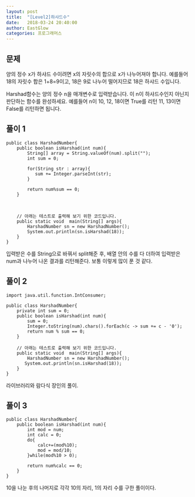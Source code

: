 ```yaml
---
layout: post
title:  "[Level2]하샤드수"
date:   2018-03-24 20:40:00
author: EastGlow
categories: 프로그래머스
---
```


## 문제

양의 정수 x가 하샤드 수이려면 x의 자릿수의 합으로 x가 나누어져야 합니다.
예를들어 18의 자릿수 합은 1+8=9이고, 18은 9로 나누어 떨어지므로 18은 하샤드 수입니다.

Harshad함수는 양의 정수 n을 매개변수로 입력받습니다. 이 n이 하샤드수인지 아닌지 판단하는 함수를 완성하세요.
예를들어 n이 10, 12, 18이면 True를 리턴 11, 13이면 False를 리턴하면 됩니다.





## 풀이 1

~~~
public class HarshadNumber{
	public boolean isHarshad(int num){
        String[] array = String.valueOf(num).split("");
        int sum = 0;

        for(String str : array){
           sum += Integer.parseInt(str);
        }
        
        return num%sum == 0;
	}

  

    // 아래는 테스트로 출력해 보기 위한 코드입니다.
    public static void  main(String[] args){
        HarshadNumber sn = new HarshadNumber();
        System.out.println(sn.isHarshad(18));
    }
}

~~~

입력받은 수를 String으로 바꿔서 split해준 후, 배열 안의 수를 다 더하여 입력받은 num과 나누어 나온 결과를 리턴해준다. 보통 이렇게 많이 푼 것 같다.


## 풀이 2

~~~
import java.util.function.IntConsumer;

public class HarshadNumber{
    private int sum = 0;
    public boolean isHarshad(int num){
        sum = 0;
        Integer.toString(num).chars().forEach(c -> sum += c - '0');
        return num % sum == 0;
    }

    // 아래는 테스트로 출력해 보기 위한 코드입니다.
    public static void  main(String[] args){
        HarshadNumber sn = new HarshadNumber();
 	   System.out.println(sn.isHarshad(18));
    }
}

~~~

라이브러리와 람다식 장인의 풀이.


## 풀이 3

~~~
public class HarshadNumber{
    public boolean isHarshad(int num){
        int mod = num;
        int calc = 0;
        do{
			calc+=(mod%10);
        	mod = mod/10;
        }while(mod%10 > 0);

        return num%calc == 0;
    }
}

~~~

10을 나눈 후의 나머지로 각각 10의 자리, 1의 자리 수를 구한 풀이이다.